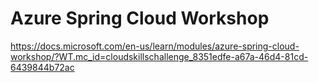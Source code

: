 # Azure Spring Cloud Workshop
https://docs.microsoft.com/en-us/learn/modules/azure-spring-cloud-workshop/?WT.mc_id=cloudskillschallenge_8351edfe-a67a-46d4-81cd-6439844b72ac
